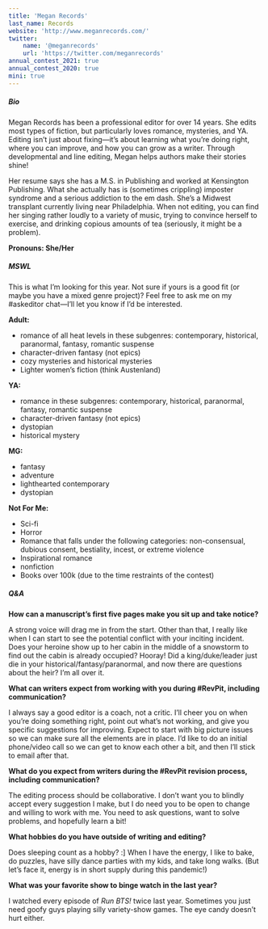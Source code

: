 ```yaml
---
title: 'Megan Records'
last_name: Records
website: 'http://www.meganrecords.com/'
twitter:
    name: '@meganrecords'
    url: 'https://twitter.com/meganrecords'
annual_contest_2021: true
annual_contest_2020: true
mini: true
---
```


##### Bio

Megan Records has been a professional editor for over 14 years. She edits most types of fiction, but particularly loves romance, mysteries, and YA. Editing isn’t just about fixing—it’s about learning what you’re doing right, where you can improve, and how you can grow as a writer. Through developmental and line editing, Megan helps authors make their stories shine!

Her resume says she has a M.S. in Publishing and worked at Kensington Publishing. What she actually has is (sometimes crippling) imposter syndrome and a serious addiction to the em dash. She’s a Midwest transplant currently living near Philadelphia. When not editing, you can find her singing rather loudly to a variety of music, trying to convince herself to exercise, and drinking copious amounts of tea (seriously, it might be a problem).

**Pronouns: She/Her**

##### MSWL

This is what I’m looking for this year. Not sure if yours is a good fit (or maybe you have a mixed genre project)? Feel free to ask me on my #askeditor chat&mdash;I’ll let you know if I’d be interested.

**Adult:**
 * romance of all heat levels in these subgenres: contemporary, historical, paranormal, fantasy, romantic suspense
 * character-driven fantasy (not epics)
 * cozy mysteries and historical mysteries
 * Lighter women’s fiction (think Austenland)

**YA:**
 * romance in these subgenres: contemporary, historical, paranormal, fantasy, romantic suspense
 * character-driven fantasy (not epics)
 * dystopian
 * historical mystery

**MG:**
 * fantasy
 * adventure
 * lighthearted contemporary
 * dystopian

**Not For Me:**
 * Sci-fi
 * Horror
 * Romance that falls under the following categories: non-consensual, dubious consent, bestiality, incest, or extreme violence
 * Inspirational romance
 * nonfiction
 * Books over 100k (due to the time restraints of the contest)

##### Q&A

**How can a manuscript’s first five pages make you sit up and take notice?**

A strong voice will drag me in from the start. Other than that, I really like when I can start to see the potential conflict with your inciting incident. Does your heroine show up to her cabin in the middle of a snowstorm to find out the cabin is already occupied? Hooray! Did a king/duke/leader just die in your historical/fantasy/paranormal, and now there are questions about the heir? I’m all over it.

**What can writers expect from working with you during #RevPit, including communication?**

I always say a good editor is a coach, not a critic. I’ll cheer you on when you’re doing something right, point out what’s not working, and give you specific suggestions for improving. Expect to start with big picture issues so we can make sure all the elements are in place. I’d like to do an initial phone/video call so we can get to know each other a bit, and then I’ll stick to email after that.

**What do you expect from writers during the #RevPit revision process, including communication?**

The editing process should be collaborative. I don’t want you to blindly accept every suggestion I make, but I do need you to be open to change and willing to work with me. You need to ask questions, want to solve problems, and hopefully learn a bit!
 
**What hobbies do you have outside of writing and editing?**

Does sleeping count as a hobby? :] When I have the energy, I like to bake, do puzzles, have silly dance parties with my kids, and take long walks. (But let’s face it, energy is in short supply during this pandemic!)

**What was your favorite show to binge watch in the last year?**

I watched every episode of _Run BTS!_ twice last year. Sometimes you just need goofy guys playing silly variety-show games. The eye candy doesn’t hurt either.